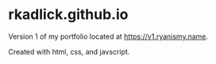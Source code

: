 # rkadlick.github.io


Version 1 of my portfolio located at https://v1.ryanismy.name.

Created with html, css, and javscript.

